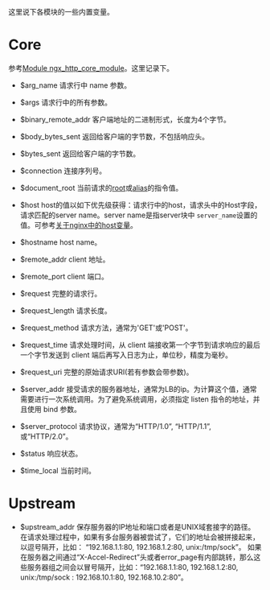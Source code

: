 这里说下各模块的一些内置变量。

Core
===

参考[Module ngx_http_core_module](http://nginx.org/en/docs/http/ngx_http_core_module.html#variables)。这里记录下。

- $arg_name
请求行中 name 参数。

- $args
请求行中的所有参数。

- $binary_remote_addr
客户端地址的二进制形式，长度为4个字节。

- $body_bytes_sent
返回给客户端的字节数，不包括响应头。

- $bytes_sent
返回给客户端的字节数。

- $connection
连接序列号。

- $document_root
当前请求的[root](http://nginx.org/en/docs/http/ngx_http_core_module.html#root)或[alias](http://nginx.org/en/docs/http/ngx_http_core_module.html#alias)的指令值。

- $host
host的值以如下优先级获得：请求行中的host，请求头中的Host字段，请求匹配的server name。server name是指server块中 `server_name`设置的值。可参考[关于nginx中的host变量](http://www.pureage.info/2014/02/22/host-variable-in-nginx.html)。

- $hostname
host name。

- $remote_addr
client 地址。

- $remote_port
client 端口。

- $request
完整的请求行。

- $request_length
请求长度。

- $request_method
请求方法，通常为'GET'或'POST'。

- $request_time
请求处理时间，从 client 端接收第一个字节到请求响应的最后一个字节发送到 client 端后再写入日志为止，单位秒，精度为毫秒。

- $request_uri
完整的原始请求URI(若有参数会带参数)。

- $server_addr
接受请求的服务器地址，通常为LB的ip。为计算这个值，通常需要进行一次系统调用。为了避免系统调用，必须指定 listen 指令的地址，并且使用 bind 参数。

- $server_protocol
请求协议，通常为“HTTP/1.0”, “HTTP/1.1”, 或“HTTP/2.0”。

- $status
响应状态。

- $time_local
当前时间。

Upstream
===
- $upstream_addr
保存服务器的IP地址和端口或者是UNIX域套接字的路径。 在请求处理过程中，如果有多台服务器被尝试了，它们的地址会被拼接起来，以逗号隔开，比如： “192.168.1.1:80, 192.168.1.2:80, unix:/tmp/sock”。 如果在服务器之间通过“X-Accel-Redirect”头或者error_page有内部跳转，那么这些服务器组之间会以冒号隔开，比如：“192.168.1.1:80, 192.168.1.2:80, unix:/tmp/sock : 192.168.10.1:80, 192.168.10.2:80”。





